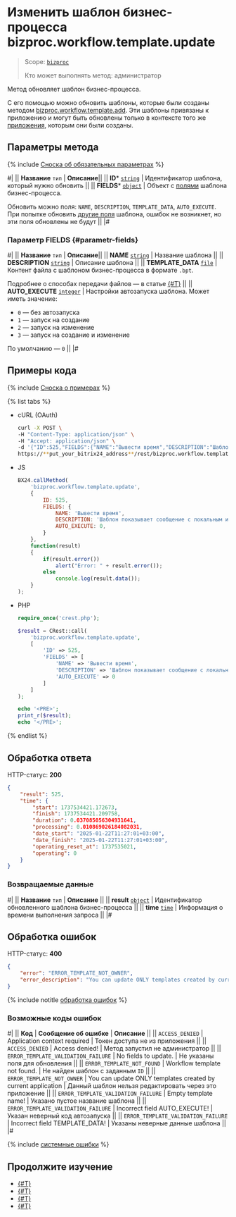 # Изменить шаблон бизнес-процесса bizproc.workflow.template.update

> Scope: [`bizproc`](../../scopes/permissions.md)
>
> Кто может выполнять метод: администратор

Метод обновляет шаблон бизнес-процесса.

С его помощью можно обновить шаблоны, которые были созданы методом [bizproc.workflow.template.add](./bizproc-workflow-template-add.md). Эти шаблоны привязаны к приложению и могут быть обновлены только в контексте того же [приложения](../../app-installation/index.md), которым они были созданы.

## Параметры метода

{% include [Сноска об обязательных параметрах](../../../_includes/required.md) %}

#|
|| **Название**
`тип` | **Описание**||
|| **ID***
[`string`](../../data-types.md) | Идентификатор шаблона, который нужно обновить ||
|| **FIELDS***
[`object`](../../data-types.md) | Объект с [полями](#parametr-fields) шаблона бизнес-процесса. 

Обновить можно поля: `NAME`, `DESCRIPTION`, `TEMPLATE_DATA`, `AUTO_EXECUTE`. При попытке обновить [другие поля](./bizproc-workflow-template-list.md#fields) шаблона, ошибок не возникнет, но эти поля обновлены не будут ||
|#

### Параметр FIELDS {#parametr-fields}

#|
|| **Название**
`тип` | **Описание**||
|| **NAME**
[`string`](../../data-types.md) | Название шаблона ||
|| **DESCRIPTION**
[`string`](../../data-types.md) | Описание шаблона ||
|| **TEMPLATE_DATA**
[`file`](../../data-types.md) | Контент файла с шаблоном бизнес-процесса в формате `.bpt`.

Подробнее о способах передачи файлов — в статье [{#T}](../../files/how-to-update-files.md) ||
|| **AUTO_EXECUTE**
[`integer`](../../data-types.md) | Настройки автозапуска шаблона. Может иметь значение:

- `0` — без автозапуска
- `1` — запуск на создание
- `2` — запуск на изменение
- `3` — запуск на создание и изменение

По умолчанию — `0` ||
|#

## Примеры  кода

{% include [Сноска о примерах](../../../_includes/examples.md) %}

{% list tabs %}

- cURL (OAuth)

    ```bash
    curl -X POST \
    -H "Content-Type: application/json" \
    -H "Accept: application/json" \
    -d '{"ID":525,"FIELDS":{"NAME":"Вывести время","DESCRIPTION":"Шаблон показывает сообщение с локальным и серверным временем","AUTO_EXECUTE":0},"auth":"**put_access_token_here**"}' \
    https://**put_your_bitrix24_address**/rest/bizproc.workflow.template.update
    ```

- JS

    ```js
    BX24.callMethod(
        'bizproc.workflow.template.update',
        {
            ID: 525,
            FIELDS: {
                NAME: 'Вывести время',
                DESCRIPTION: 'Шаблон показывает сообщение с локальным и серверным временем',
                AUTO_EXECUTE: 0,
            }
        },
        function(result)
        {
            if(result.error())
                alert("Error: " + result.error());
            else
                console.log(result.data());
        }
    );
    ```

- PHP

    ```php
    require_once('crest.php');

    $result = CRest::call(
        'bizproc.workflow.template.update',
        [
            'ID' => 525,
            'FIELDS' => [
                'NAME' => 'Вывести время',
                'DESCRIPTION' => 'Шаблон показывает сообщение с локальным и серверным временем',
                'AUTO_EXECUTE' => 0
            ]
        ]
    );

    echo '<PRE>';
    print_r($result);
    echo '</PRE>';
    ```

{% endlist %}

## Обработка ответа

HTTP-статус: **200**

```json
{
    "result": 525,
    "time": {
        "start": 1737534421.172673,
        "finish": 1737534421.209758,
        "duration": 0.037085056304931641,
        "processing": 0.010869026184082031,
        "date_start": "2025-01-22T11:27:01+03:00",
        "date_finish": "2025-01-22T11:27:01+03:00",
        "operating_reset_at": 1737535021,
        "operating": 0
    }
}
```

### Возвращаемые данные

#|
|| **Название**
`тип` | **Описание** ||
|| **result**
[`object`](../../data-types.md) | Идентификатор обновленного шаблона бизнес-процесса ||
|| **time**
[`time`](../../data-types.md#time) | Информация о времени выполнения запроса ||
|#

## Обработка ошибок

HTTP-статус: **400**

```json
{
    "error": "ERROR_TEMPLATE_NOT_OWNER",
    "error_description": "You can update ONLY templates created by current application",
}
```

{% include notitle [обработка ошибок](../../../_includes/error-info.md) %}

### Возможные коды ошибок

#|
|| **Код** | **Сообщение об ошибке** | **Описание** ||
|| `ACCESS_DENIED` | Application context required | Токен доступа не из приложения ||
|| `ACCESS_DENIED` | Access denied! | Метод запустил не администратор ||
|| `ERROR_TEMPLATE_VALIDATION_FAILURE` | No fields to update. | Не указаны поля для обновления ||
|| `ERROR_TEMPLATE_NOT_FOUND` | Workflow template not found. | Не найден шаблон с заданным `ID` ||
|| `ERROR_TEMPLATE_NOT_OWNER` | You can update ONLY templates created by current application | Данный шаблон нельзя редактировать через это приложение ||
|| `ERROR_TEMPLATE_VALIDATION_FAILURE` | Empty template name! | Указано пустое название шаблона ||
|| `ERROR_TEMPLATE_VALIDATION_FAILURE` | Incorrect field AUTO_EXECUTE! | Указан неверный код автозапуска ||
|| `ERROR_TEMPLATE_VALIDATION_FAILURE` | Incorrect field TEMPLATE_DATA! | Указаны неверные данные шаблона ||
|#

{% include [системные ошибки](../../../_includes/system-errors.md) %}

## Продолжите изучение 

- [{#T}](./index.md)
- [{#T}](./bizproc-workflow-template-add.md)
- [{#T}](./bizproc-workflow-template-list.md)
- [{#T}](./bizproc-workflow-template-delete.md)